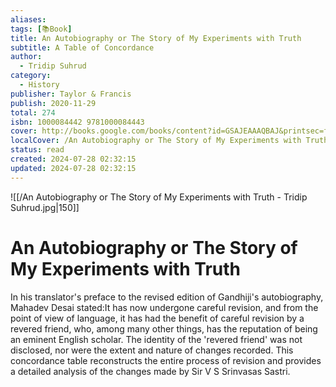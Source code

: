 ```yaml
---
aliases: 
tags: [📚Book]
title: An Autobiography or The Story of My Experiments with Truth
subtitle: A Table of Concordance
author:
  - Tridip Suhrud
category:
  - History
publisher: Taylor & Francis
publish: 2020-11-29
total: 274
isbn: 1000084442 9781000084443
cover: http://books.google.com/books/content?id=GSAJEAAAQBAJ&printsec=frontcover&img=1&zoom=1&edge=curl&source=gbs_api
localCover: /An Autobiography or The Story of My Experiments with Truth - Tridip Suhrud.jpg
status: read
created: 2024-07-28 02:32:15
updated: 2024-07-28 02:32:15
---
```


![[/An Autobiography or The Story of My Experiments with Truth - Tridip Suhrud.jpg|150]]

# An Autobiography or The Story of My Experiments with Truth
In his translator's preface to the revised edition of Gandhiji's autobiography, Mahadev Desai stated:It has now undergone careful revision, and from the point of view of language, it has had the benefit of careful revision by a revered friend, who, among many other things, has the reputation of being an eminent English scholar. The identity of the 'revered friend' was not disclosed, nor were the extent and nature of changes recorded. This concordance table reconstructs the entire process of revision and provides a detailed analysis of the changes made by Sir V S Srinvasas Sastri.